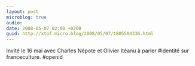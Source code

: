 ```yaml
---
layout: post
microblog: true
audio: 
date: 2008-05-07 02:00 +0200
guid: http://xtof.micro.blog/2008/05/07/t805504336.html
---
```

Invité le 16 mai avec Charles Népote et Olivier Itéanu à parler #identité sur franceculture. #openid
